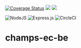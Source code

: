 [![Coverage Status](https://coveralls.io/repos/github/atlp-rwanda/champs-ec-be/badge.svg?branch=development)](https://coveralls.io/github/atlp-rwanda/champs-ec-be?branch=development)
<a href="https://codeclimate.com/github/emmanueltct/testAndela1/test_coverage"><img src="https://api.codeclimate.com/v1/badges/38a4fec6a1df2a877483/test_coverage" /></a>
<a href="https://codeclimate.com/github/emmanueltct/testAndela1/maintainability"><img src="https://api.codeclimate.com/v1/badges/38a4fec6a1df2a877483/maintainability" /></a>

![NodeJS](https://img.shields.io/badge/node.js-6DA55F?style=for-the-badge&logo=node.js&logoColor=white) ![Express.js](https://img.shields.io/badge/express.js-%23404d59.svg?style=for-the-badge&logo=express&logoColor=%2361DAFB) ![CircleCI](https://img.shields.io/badge/circle%20ci-%23161616.svg?style=for-the-badge&logo=circleci&logoColor=white)

# champs-ec-be
